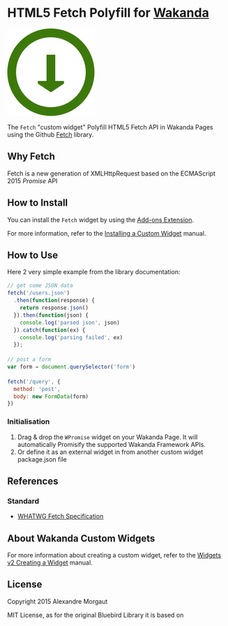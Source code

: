 # HTML5 Fetch Polyfill for [Wakanda](http://wakanda.org)

![Fetch Icon](./icons/logo_fetch.png) 

The `Fetch` "custom widget" Polyfill HTML5 Fetch API in Wakanda Pages using the Github [Fetch](https://github.com/github/fetch) library.

## Why Fetch

Fetch is a new generation of XMLHttpRequest based on the ECMAScript 2015 *Promise* API

## How to Install

You can install the `Fetch` widget by using the [Add-ons Extension](http://doc.wakanda.org/WakandaStudio/help/Title/en/page4263.html "Add-ons Extension"). 

For more information, refer to the [Installing a Custom Widget](http://doc.wakanda.org/WakandaStudio/help/Title/en/page3869.html#1056003 "Installing a Custom Widget") manual.

## How to Use

Here 2 very simple example from the library documentation:
```javascript
// get some JSON data
fetch('/users.json')
  .then(function(response) {
    return response.json()
  }).then(function(json) {
    console.log('parsed json', json)
  }).catch(function(ex) {
    console.log('parsing failed', ex)
  });

// post a form
var form = document.querySelector('form')

fetch('/query', {
  method: 'post',
  body: new FormData(form)
})
```

### Initialisation

1. Drag & drop the `WPromise` widget on your Wakanda Page. It will automatically Promisify the supported Wakanda Framework APIs.
2. Or define it as an external widget in from another custom widget package.json file



## References

### Standard

* [WHATWG Fetch Specification](https://fetch.spec.whatwg.org/)

## About Wakanda Custom Widgets

For more information about creating a custom widget, refer to the [Widgets v2 Creating a Widget](http://doc.wakanda.org/Wakanda/help/Title/en/page3849.html "Widgets v2 Creating a Widget") manual.


## License

Copyright 2015 Alexandre Morgaut

MIT License, as for the original Bluebird Library it is based on